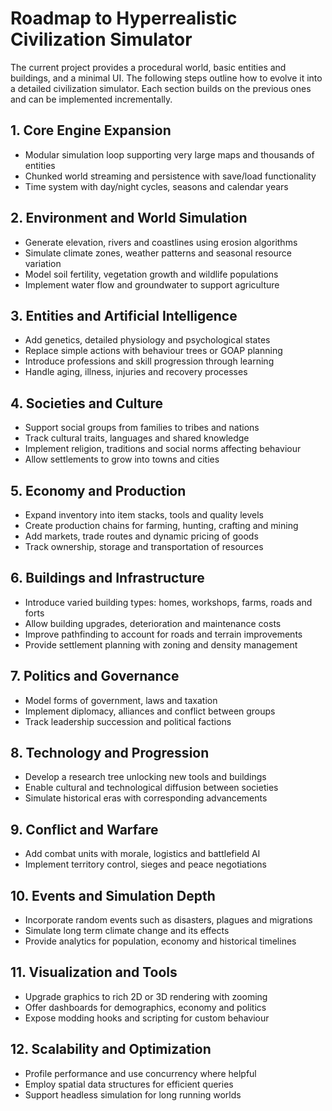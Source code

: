 # Roadmap to Hyperrealistic Civilization Simulator

The current project provides a procedural world, basic entities and buildings, and a minimal UI. The following steps outline how to evolve it into a detailed civilization simulator. Each section builds on the previous ones and can be implemented incrementally.

## 1. Core Engine Expansion
- Modular simulation loop supporting very large maps and thousands of entities
- Chunked world streaming and persistence with save/load functionality
- Time system with day/night cycles, seasons and calendar years

## 2. Environment and World Simulation
- Generate elevation, rivers and coastlines using erosion algorithms
- Simulate climate zones, weather patterns and seasonal resource variation
- Model soil fertility, vegetation growth and wildlife populations
- Implement water flow and groundwater to support agriculture

## 3. Entities and Artificial Intelligence
- Add genetics, detailed physiology and psychological states
- Replace simple actions with behaviour trees or GOAP planning
- Introduce professions and skill progression through learning
- Handle aging, illness, injuries and recovery processes

## 4. Societies and Culture
- Support social groups from families to tribes and nations
- Track cultural traits, languages and shared knowledge
- Implement religion, traditions and social norms affecting behaviour
- Allow settlements to grow into towns and cities

## 5. Economy and Production
- Expand inventory into item stacks, tools and quality levels
- Create production chains for farming, hunting, crafting and mining
- Add markets, trade routes and dynamic pricing of goods
- Track ownership, storage and transportation of resources

## 6. Buildings and Infrastructure
- Introduce varied building types: homes, workshops, farms, roads and forts
- Allow building upgrades, deterioration and maintenance costs
- Improve pathfinding to account for roads and terrain improvements
- Provide settlement planning with zoning and density management

## 7. Politics and Governance
- Model forms of government, laws and taxation
- Implement diplomacy, alliances and conflict between groups
- Track leadership succession and political factions

## 8. Technology and Progression
- Develop a research tree unlocking new tools and buildings
- Enable cultural and technological diffusion between societies
- Simulate historical eras with corresponding advancements

## 9. Conflict and Warfare
- Add combat units with morale, logistics and battlefield AI
- Implement territory control, sieges and peace negotiations

## 10. Events and Simulation Depth
- Incorporate random events such as disasters, plagues and migrations
- Simulate long term climate change and its effects
- Provide analytics for population, economy and historical timelines

## 11. Visualization and Tools
- Upgrade graphics to rich 2D or 3D rendering with zooming
- Offer dashboards for demographics, economy and politics
- Expose modding hooks and scripting for custom behaviour

## 12. Scalability and Optimization
- Profile performance and use concurrency where helpful
- Employ spatial data structures for efficient queries
- Support headless simulation for long running worlds

